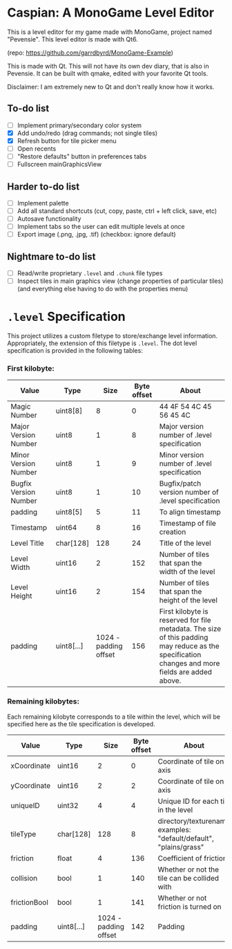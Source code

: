 # Caspian: A MonoGame Level Editor
This is a level editor for my game made with MonoGame, project named "Pevensie". This level editor is made with Qt6.

(repo: https://github.com/garrdbyrd/MonoGame-Example)

This is made with Qt. This will not have its own dev diary, that is also in Pevensie. It can be built with qmake, edited with your favorite Qt tools.

Disclaimer: I am extremely new to Qt and don't really know how it works.

## To-do list
- [ ] Implement primary/secondary color system
- [x] Add undo/redo (drag commands; not single tiles)
- [x] Refresh button for tile picker menu
- [ ] Open recents
- [ ] "Restore defaults" button in preferences tabs
- [ ] Fullscreen mainGraphicsView

## Harder to-do list
- [ ] Implement palette
- [ ] Add all standard shortcuts (cut, copy, paste, ctrl + left click, save, etc)
- [ ] Autosave functionality
- [ ] Implement tabs so the user can edit multiple levels at once
- [ ] Export image (.png, .jpg, .tif) (checkbox: ignore default)

## Nightmare to-do list
- [ ] Read/write proprietary `.level` and `.chunk` file types
- [ ] Inspect tiles in main graphics view (change properties of particular tiles) (and everything else having to do with the properties menu)

# `.level` Specification
This project utilizes a custom filetype to store/exchange level information. Appropriately, the extension of this filetype is `.level`. The dot level specification is provided in the following tables:

### First kilobyte:

| Value                 | Type       | Size                  | Byte offset | About                                                                                                                                           |
|-----------------------|------------|-----------------------|-------------|-------------------------------------------------------------------------------------------------------------------------------------------------|
| Magic Number          | uint8[8]   | 8                     | 0           | 44 4F 54 4C 45 56 45 4C                                                                                                                         |
| Major Version Number  | uint8      | 1                     | 8           | Major version number of .level specification                                                                                                    |
| Minor Version Number  | uint8      | 1                     | 9           | Minor version number of .level specification                                                                                                    |
| Bugfix Version Number | uint8      | 1                     | 10          | Bugfix/patch version number of .level specification                                                                                             |
| padding               | uint8[5]   | 5                     | 11          | To align timestamp                                                                                                                              |
| Timestamp             | uint64     | 8                     | 16          | Timestamp of file creation                                                                                                                      |
| Level Title           | char[128]  | 128                   | 24          | Title of the level                                                                                                                              |
| Level Width           | uint16     | 2                     | 152         | Number of tiles that span the width of the level                                                                                                |
| Level Height          | uint16     | 2                     | 154         | Number of tiles that span the height of the level                                                                                               |
| padding               | uint8[...] | 1024 - padding offset | 156         | First kilobyte is reserved for file metadata. The size of this padding may reduce as the specification changes and more fields are added above. |

### Remaining kilobytes:
Each remaining kilobyte corresponds to a tile within the level, which will be specified here as the tile specification is developed.

| Value                 | Type       | Size                  | Byte offset | About                                                                                                                                           |
|-----------------------|------------|-----------------------|-------------|-------------------------------------------------------------------------------------------------------------------------------------------------|
| xCoordinate           | uint16     | 2                     | 0           | Coordinate of tile on x axis                                                                                                                    |
| yCoordinate           | uint16     | 2                     | 2           | Coordinate of tile on y axis                                                                                                                    |
| uniqueID              | uint32     | 4                     | 4           | Unique ID for each tile in the level                                                                                                            |
| tileType              | char[128]  | 128                   | 8           | directory/texturename examples: "default/default", "plains/grass"                                                                               |
| friction              | float      | 4                     | 136         | Coefficient of friction                                                                                                                         |
| collision             | bool       | 1                     | 140         | Whether or not the tile can be collided with                                                                                                    |
| frictionBool          | bool       | 1                     | 141         | Whether or not friction is turned on                                                                                                            |
| padding               | uint8[...] | 1024 - padding offset | 142         | Padding                                                                                                                                         |                                                                                                                                   |
